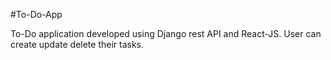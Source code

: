 #To-Do-App

To-Do application developed using Django rest API and React-JS. User can create update delete their tasks.
